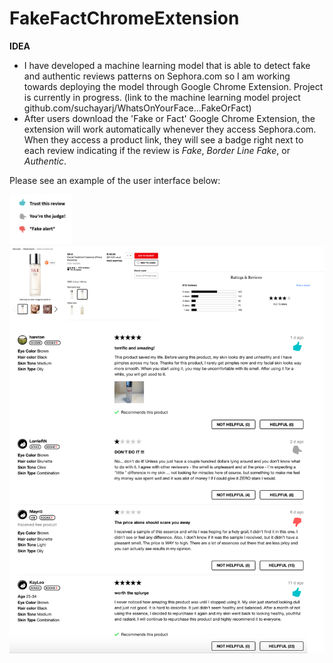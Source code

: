 # FakeFactChromeExtension
**IDEA** 
- I have developed a machine learning model that is able to detect fake and authentic reviews patterns on Sephora.com so I am working towards deploying the model through Google Chrome Extension. Project is currently in progress. (link to the machine learning model project github.com/suchayarj/WhatsOnYourFace...FakeOrFact)
- After users download the 'Fake or Fact' Google Chrome Extension, the extension will work automatically whenever they access Sephora.com. When they access a product link, they will see a badge right next to each review indicating if the review is *Fake*, *Border Line Fake*, or *Authentic*.

Please see an example of the user interface below:
 <p>
    <img src="images/Legends.png" width= 100>
    <img src="images/GOOGLE CHROME.png">
    </p>
 <p>
